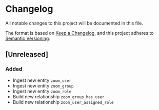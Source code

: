 # Changelog

All notable changes to this project will be documented in this file.

The format is based on [Keep a Changelog](https://keepachangelog.com/en/1.0.0/),
and this project adheres to
[Semantic Versioning](https://semver.org/spec/v2.0.0.html).

## [Unreleased]

### Added

- Ingest new entity `zoom_user`
- Ingest new entity `zoom_group`
- Ingest new entity `zoom_role`
- Build new relationship `zoom_group_has_user`
- Build new relationship `zoom_user_assigned_role`
